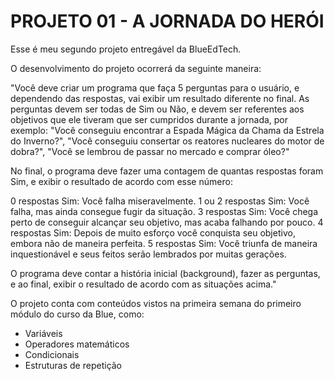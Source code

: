 # PROJETO 01 - A JORNADA DO HERÓI

Esse é meu segundo projeto entregável da BlueEdTech.

O desenvolvimento do projeto ocorrerá da seguinte maneira:

"Você deve criar um programa que faça 5 perguntas para o usuário, e dependendo das respostas, vai exibir um resultado diferente no final. As perguntas devem ser todas de Sim ou Não, e devem ser referentes aos objetivos que ele tiveram que ser cumpridos durante a jornada, por exemplo: "Você conseguiu encontrar a Espada Mágica da Chama da Estrela do Inverno?", "Você conseguiu consertar os reatores nucleares do motor de dobra?", "Você se lembrou de passar no mercado e comprar óleo?"

No final, o programa deve fazer uma contagem de quantas respostas foram Sim, e exibir o resultado de acordo com esse número:

0 respostas Sim: Você falha miseravelmente.
1 ou 2 respostas Sim: Você falha, mas ainda consegue fugir da situação.
3 respostas Sim: Você chega perto de conseguir alcançar seu objetivo, mas acaba falhando por pouco.
4 respostas Sim: Depois de muito esforço você conquista seu objetivo, embora não de maneira perfeita.
5 respostas Sim: Você triunfa de maneira inquestionável e seus feitos serão lembrados por muitas gerações.

O programa deve contar a história inicial (background), fazer as perguntas, e ao final, exibir o resultado de acordo com as situações acima."

O projeto conta com conteúdos vistos na primeira semana do primeiro módulo do curso da Blue, como:
- Variáveis
- Operadores matemáticos
- Condicionais
- Estruturas de repetição

